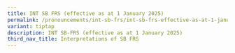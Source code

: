 ```yaml
---
title: INT SB FRS (effective as at 1 January 2025)
permalink: /pronouncements/int-sb-frs/int-sb-frs-effective-as-at-1-january-2025/
variant: tiptap
description: INT SB-FRS (effective as at 1 January 2025)
third_nav_title: Interpretations of SB FRS
---
```

